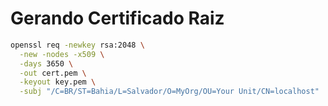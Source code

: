 # Gerando Certificado Raiz

```sh
openssl req -newkey rsa:2048 \
  -new -nodes -x509 \
  -days 3650 \
  -out cert.pem \
  -keyout key.pem \
  -subj "/C=BR/ST=Bahia/L=Salvador/O=MyOrg/OU=Your Unit/CN=localhost"
```
